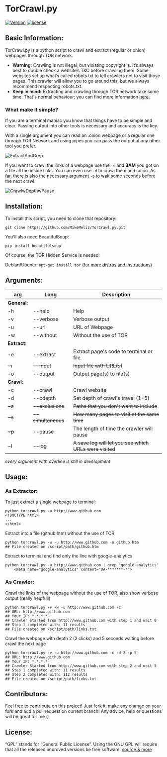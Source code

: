 <!--
  Title: TorCrawl.py
  Description: a python script to crawl and extract (regular or onion) webpages through TOR network. 
  Author: MikeMeliz
  -->
# TorCrawl.py

[![Version](https://img.shields.io/badge/version-Alpha-yellowgreen.svg?style=plastic)]() [![license](https://img.shields.io/github/license/MikeMeliz/TorCrawl.py.svg?style=plastic)]()

## Basic Information:
TorCrawl.py is a python script to crawl and extract (regular or onion) webpages through TOR network. 

* **Warning:** Crawling is not illegal, but violating copyright is. It’s always best to double check a website’s T&C before crawling them. Some websites set up what’s called robots.txt to tell crawlers not to visit those pages. This crawler will allow you to go around this, but we always recommend respecting robots.txt.
* **Keep in mind:** Extracting and crawling through TOR network take some time. That's normal behaviour; you can find more information [here](https://www.torproject.org/docs/faq.html.en#WhySlow). 

### What make it simple?
If you are a terminal maniac you know that things have to be simple and clear. Passing output into other tools is necessary and accuracy is the key.

With a single argument you can read an .onion webpage or a regular one through TOR Network and using pipes you can pass the output at any other tool you prefer.

![ExtractAndGrep](https://cloud.githubusercontent.com/assets/9204902/21080715/c34511ca-bfbe-11e6-9fec-230e6430d5dc.png)

If you want to crawl the links of a webpage use the `-c` and **BAM** you got on a file all the inside links. You can even use `-d` to crawl them and so on. As far, there is also the necessary argument `-p` to wait some seconds before the next crawl.

![CrawlwDepthwPause](https://cloud.githubusercontent.com/assets/9204902/21080526/f2b80908-bfb9-11e6-8bc0-fd3eebe182cc.png)


## Installation:
To install this script, you need to clone that repository:

`git clone https://github.com/MikeMeliz/TorCrawl.py.git`

You'll also need BeautifulSoup:

`pip install beautifulsoup`

Of course, the TOR Hidden Service is needed:

Debian/Ubuntu: `apt-get install tor`
[(for more distros and instructions)](https://www.torproject.org/docs/)

## Arguments:
arg | Long | Description
----|------|------------
**General**: | |
-h  |--help| Help
-v  |--verbose| Verbose output 
-u  |--url | URL of Webpage
-w  |--without| Without the use of TOR
**Extract**: | | 
-e  |--extract| Extract page's code to terminal or file. 
~~-i~~  |~~--input~~| ~~Input file with URL(s)~~
-o  |--output| Output page(s) to file(s)
**Crawl**: | |
-c  |--crawl| Crawl website
-d  |--cdepth| Set depth of crawl's travel (1-5)
~~-z~~  |~~--exclusions~~| ~~Paths that you don't want to include~~
~~-s~~  |~~--simultaneous~~| ~~How many pages to visit at the same time~~
~~-p~~  |--pause| The length of time the crawler will pause
~~-l~~  |~~--log~~| ~~A save log will let you see which URLs were visited~~
*every argument with overline is still in development*

## Usage:

### As Extractor:
To just extract a single webpage to terminal:

```
python torcrawl.py -u http://www.github.com
<!DOCTYPE html>
...
</html>
```

Extract into a file (github.htm) without the use of TOR

```
python torcrawl.py -w -u http://www.github.com -o github.htm
## File created on /script/path/github.htm
```

Extract to terminal and find only the line with google-analytics

```
python torcrawl.py -u http://www.github.com | grep 'google-analytics'
    <meta name="google-analytics" content="UA-*******-*">
```

### As Crawler:
Crawl the links of the webpage without the use of TOR,
also show verbose output (really helpfull)

```
python torcrawl.py -v -w -u http://www.github.com -c
## URL: http://www.github.com
## Your IP: *.*.*.*
## Crawler Started from http://www.github.com with step 1 and wait 0
## Step 1 completed with: 11 results
## File created on /script/path/links.txt
```

Crawl the webpage with depth 2 (2 clicks) and 5 seconds waiting before crawl the next page

```
python torcrawl.py -v -u http://www.github.com -c -d 2 -p 5
## URL: http://www.github.com
## Your IP: *.*.*.*
## Crawler Started from http://www.github.com with step 2 and wait 5
## Step 1 completed with: 11 results
## Step 2 completed with: 112 results
## File created on /script/path/links.txt
```

## Contributors:
Feel free to contribute on this project! Just fork it, make any change on your fork and add a pull request on current branch! Any advice, help or questions will be great for me :)

## License:
“GPL” stands for “General Public License”. Using the GNU GPL will require that all the released improved versions be free software. [source & more](https://www.gnu.org/licenses/gpl-faq.html)
